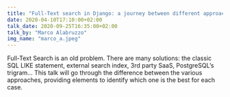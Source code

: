 ```yaml
---
title: "Full-Text search in Django: a journey between different approaches"
date: 2020-04-10T17:10:00+02:00
talk_date: 2020-09-25T16:35:00+02:00
talk_by: "Marco Alabruzzo"
img_name: "marco_a.jpeg"
---
```


Full-Text Search is an old problem. There are many solutions: the classic SQL LIKE statement, external search index, 3rd party SaaS, PostgreSQL’s trigram… This talk will go through the difference between the various approaches, providing elements to identify which one is the best for each case.
